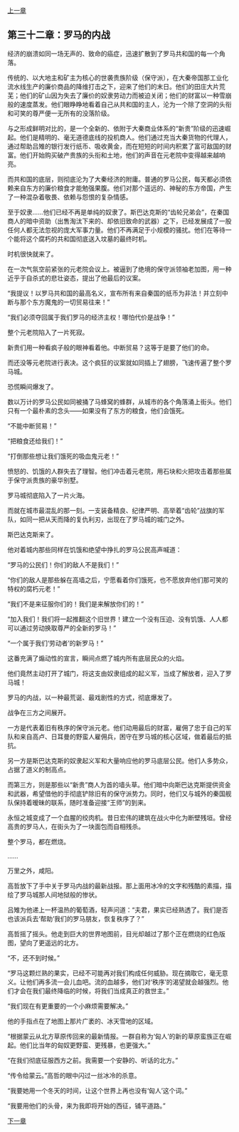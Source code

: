 [上一章](31-来自东方的货物.md)

## 第三十二章：罗马的内战

经济的崩溃如同一场无声的、致命的癌症，迅速扩散到了罗马共和国的每一个角落。

传统的、以大地主和矿主为核心的世袭贵族阶级（保守派），在大秦帝国那工业化流水线生产的廉价商品的降维打击之下，迎来了他们的末日。他们的田庄大片荒芜；他们的矿山因为失去了廉价的奴隶劳动力而被迫关闭；他们的财富以一种雪崩般的速度蒸发。他们眼睁睁地看着自己从共和国的主人，沦为一个除了空洞的头衔和可笑的尊严便一无所有的没落阶级。

与之形成鲜明对比的，是一个全新的、依附于大秦商业体系的“新贵”阶级的迅速崛起。他们是精明的、毫无道德底线的投机商人。他们通过充当大秦货物的代理人，通过帮助吕雉的银行发行纸币、吸收黄金，而在短短的时间内积累了富可敌国的财富。他们开始购买破产贵族的头衔和土地，他们的声音在元老院中变得越来越响亮。

而共和国的底层，则彻底沦为了大秦经济的附庸。普通的罗马公民，每天都必须依赖来自东方的廉价粮食才能勉强果腹。他们对那个遥远的、神秘的东方帝国，产生了一种混杂着敬畏、依赖与怨恨的复杂情感。

至于奴隶……他们已经不再是单纯的奴隶了。斯巴达克斯的“齿轮兄弟会”，在秦国商人的暗中资助（出售淘汰下来的、却依旧致命的武器）之下，已经发展成了一股任何人都无法忽视的庞大军事力量。他们不再满足于小规模的骚扰。他们在等待一个能将这个腐朽的共和国彻底送入坟墓的最终时机。

时机很快就来了。

在一次气氛空前紧张的元老院会议上。被逼到了绝境的保守派领袖老加图，用一种近乎于自杀式的悲壮姿态，提出了他最后的议案。

“我提议！以罗马共和国的最高名义，宣布所有来自秦国的纸币为非法！并立刻中断与那个东方魔鬼的一切贸易往来！”

“我们必须夺回属于我们罗马的经济主权！哪怕代价是战争！”

整个元老院陷入了一片死寂。

新贵们用一种看疯子般的眼神看着他。中断贸易？这等于是要了他们的命。

而还没等元老院进行表决。这个疯狂的议案就如同插上了翅膀，飞速传遍了整个罗马城。

恐慌瞬间爆发了。

数以万计的罗马公民如同被捅了马蜂窝的蜂群，从城市的各个角落涌上街头。他们只有一个最朴素的念头——如果没有了东方的粮食，他们会饿死。

“不能中断贸易！”

“把粮食还给我们！”

“打倒那些想让我们饿死的吸血鬼元老！”

愤怒的、饥饿的人群失去了理智。他们冲击着元老院，用石块和火把攻击着那些属于保守派贵族的豪华别墅。

罗马城彻底陷入了一片火海。

而就在城市最混乱的那一刻。一支装备精良、纪律严明、高举着“齿轮”战旗的军队，如同一把从天而降的复仇利刃，出现在了罗马城的城门之外。

斯巴达克斯来了。

他对着城内那些同样在饥饿和绝望中挣扎的罗马公民高声喊道：

“罗马的公民们！你们的敌人不是我们！”

“你们的敌人是那些躲在高墙之后，宁愿看着你们饿死，也不愿放弃他们那可笑的特权的腐朽元老！”

“我们不是来征服你们的！我们是来解放你们的！”

“加入我们！我们将一起推翻这个旧世界！建立一个没有压迫、没有饥饿、人人都可以通过劳动换取尊严的全新的罗马！”

“一个属于我们‘劳动者’的新罗马！”

这番充满了煽动性的宣言，瞬间点燃了城内所有底层民众的火焰。

他们竟然主动打开了城门，将这支由奴隶组成的起义军，当成了解放者，迎入了罗马城！

罗马的内战，以一种最荒诞、最戏剧性的方式，彻底爆发了。

战争在三方之间展开。

一方是代表着旧有秩序的保守派元老。他们动用最后的财富，雇佣了忠于自己的军队和来自高卢、日耳曼的野蛮人雇佣兵，困守在罗马城的核心区域，做着最后的抵抗。

另一方是斯巴达克斯的奴隶起义军和大量响应他的罗马底层公民。他们人多势众，占据了道义的制高点。

而第三方，则是那些以“新贵”商人为首的墙头草。他们暗中向斯巴达克斯提供资金和武器，希望借他的手彻底铲除旧有的保守派势力。同时，他们又与城外的秦国舰队保持着暧昧的联系，随时准备迎接“王师”的到来。

永恒之城变成了一个血腥的绞肉机。昔日宏伟的建筑在战火中化为断壁残垣。曾经高贵的罗马人，在街头为了一块面包而自相残杀。

整个罗马，都在燃烧。

……

万里之外，咸阳。

高哲放下了手中关于罗马内战的最新战报。那上面用冰冷的文字和残酷的素描，描绘了罗马城那人间地狱般的惨状。

吕雉为他递上一杯温热的葡萄酒，轻声问道：“夫君，果实已经熟透了。我们是否也该派兵去‘帮助’我们的罗马朋友，恢复秩序了？”

高哲摇了摇头。他走到巨大的世界地图前，目光却越过了那个正在燃烧的红色版图，望向了更遥远的北方。

“不，还不到时候。”

“罗马这颗烂熟的果实，已经不可能再对我们构成任何威胁。现在摘取它，毫无意义。让他们再多流一会儿血吧。流的血越多，他们对‘秩序’的渴望就会越强烈。他们才会在我们最终降临的时候，将我们当成真正的救世主。”

“我们现在有更重要的一个小麻烦需要解决。”

他的手指点在了地图上那片广袤的、冰天雪地的区域。

“根据蒙云从北方草原传回来的最新情报。一群自称为‘匈人’的新的草原蛮族正在崛起。他们比当年的匈奴更野蛮、更残暴，也更强大。”

“在我们彻底征服西方之前。我需要一个安静的、听话的北方。”

“传令给蒙云。”高哲的眼中闪过一丝冰冷的杀意。

“我要她用一个冬天的时间，让这个世界上再也没有‘匈人’这个词。”

“我要用他们的头骨，来为我即将开始的西征，铺平道路。”

[下一章](33-蒸汽巨兽.md)

